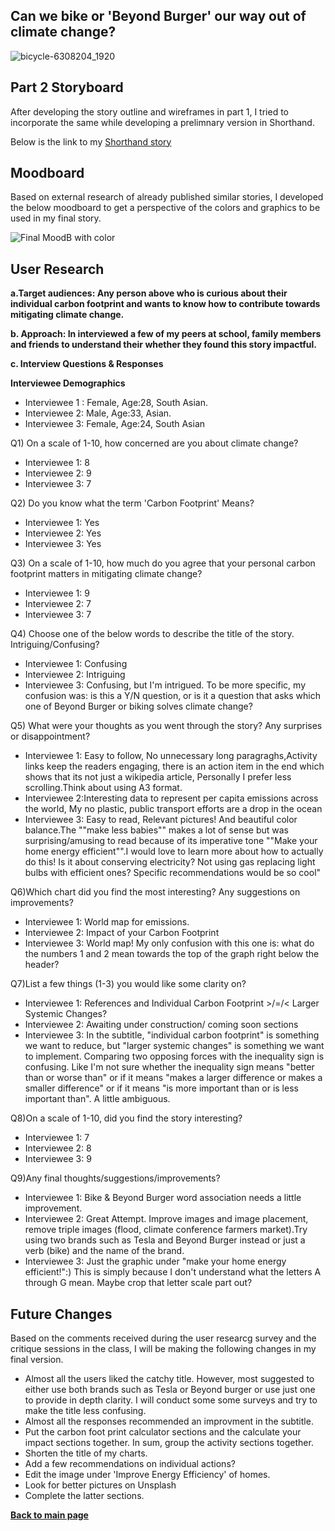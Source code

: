 ## Can we bike or 'Beyond Burger' our way out of climate change?
![bicycle-6308204_1920](https://user-images.githubusercontent.com/81335957/143032458-edc68169-c275-4009-af54-31bb02efe51e.jpg)

## Part 2 Storyboard
After developing the story outline and wireframes in part 1, I tried to incorporate the same while developing a prelimnary version in Shorthand.

Below is the link to my [Shorthand story](https://preview.shorthand.com/o74YvxzfOPJjhCiZ?_gl=1*1nasiiq*_gcl_aw*R0NMLjE2Mzc2ODg0ODcuQ2p3S0NBaUF2X0tNQmhBekVpd0FzLXJYMUFlSXNzM1gweHV1VzZSVS10dlBHNVJPRkY0MlBXYmZ3ejI4TUJuY1lTN2M5TDFlbDN2ektSb0M1dFlRQXZEX0J3RQ..)

## Moodboard
Based on external research of already published similar stories, I developed the below moodboard to get a perspective of the colors and graphics to be used in my final story.

![Final MoodB with color](https://user-images.githubusercontent.com/81335957/143033383-0dde4c26-6406-48a6-bbcb-c29f11a7906b.png)

## User Research

 **a.Target audiences: Any person above who is curious about their individual carbon footprint and wants to know how to contribute towards mitigating climate change.**

 **b. Approach: In interviewed a few of my peers at school, family members and friends to understand their whether they found this story impactful.**

 **c. Interview Questions & Responses**
 
  **Interviewee Demographics**
- Interviewee 1 : Female, Age:28, South Asian.
- Interviewee 2: Male, Age:33, Asian.
- Interviewee 3: Female, Age:24, South Asian

Q1) On a scale of 1-10, how concerned are you about climate change?
   - Interviewee 1: 8
   - Interviewee 2: 9
   - Interviewee 3: 7
   
Q2) Do you know what the term 'Carbon Footprint' Means?
   - Interviewee 1: Yes
   - Interviewee 2: Yes
   - Interviewee 3: Yes
   
Q3) On a scale of 1-10, how much do you agree that your personal carbon footprint     matters in mitigating climate change?
   - Interviewee 1: 9
   - Interviewee 2: 7
   - Interviewee 3: 7
    
 Q4) Choose one of the below words to describe the title of the story. Intriguing/Confusing?
   - Interviewee 1: Confusing
   - Interviewee 2: Intriguing
   - Interviewee 3: Confusing, but I'm intrigued. To be more specific, my confusion was: is this a Y/N question, or is it a question that asks which one of Beyond Burger or        biking solves climate change?
     
  Q5) What were your thoughts as you went through the story? Any surprises or disappointment?
  - Interviewee 1: Easy to follow, No unnecessary long paragraghs,Activity links keep the readers engaging, there is an action item in the end which shows that its not just a     wikipedia article, Personally I prefer less scrolling.Think about using A3 format.
  - Interviewee 2:Interesting data to represent per capita emissions across the world, My no plastic, public transport efforts are a drop in the ocean
  - Interviewee 3: Easy to read, Relevant pictures! And beautiful color balance.The ""make less babies"" makes a lot of sense but was surprising/amusing to read because of       its imperative tone ""Make your home energy efficient"".I would love to learn more about how to actually do this! Is it about conserving electricity? Not using gas           replacing light bulbs with efficient ones? Specific recommendations would be so cool"
  
  Q6)Which chart did you find the most interesting? Any suggestions on improvements?
   - Interviewee 1: World map for emissions.
   - Interviewee 2: Impact of your Carbon Footprint
   -  Interviewee 3: World map! My only confusion with this one is: what do the numbers 1 and 2 mean towards the top of the graph right below the header?
     
   Q7)List a few things (1-3) you would like some clarity on?
   - Interviewee 1: References and Individual Carbon Footprint >/=/< Larger Systemic Changes?
   - Interviewee 2: Awaiting under construction/ coming soon sections
   - Interviewee 3: In the subtitle, "individual carbon footprint" is something we want to reduce, but "larger systemic changes" is something we want to implement.                Comparing two opposing forces with the inequality sign is confusing. Like I'm not sure whether the inequality sign means "better than or worse than" or if it means           "makes a larger difference or makes a smaller difference" or if it means "is more important than or is less important than". A little ambiguous.
      
   Q8)On a scale of 1-10, did you find the story interesting?
   - Interviewee 1: 7
   - Interviewee 2: 8
   - Interviewee 3: 9
       
   Q9)Any final thoughts/suggestions/improvements?
   - Interviewee 1: Bike & Beyond Burger word association needs a little improvement.
   - Interviewee 2: Great Attempt. Improve images and image placement, remove triple images (flood, climate conference farmers market).Try using two brands such as Tesla           and Beyond Burger instead or just a verb (bike) and the name of the brand.
   - Interviewee 3: Just the graphic under "make your home energy efficient!":) This is simply because I don't understand what the letters A through G                             mean. Maybe crop that letter scale part out?
       
## Future Changes

Based on the comments received during the user researcg survey and the critique sessions in the class, I will be making the following changes in my final version.

- Almost all the users liked the catchy title. However, most suggested to either   use both brands such as Tesla or Beyond burger or use just one to provide in     depth clarity. I will conduct some some surveys and try to make the title less   confusing.
- Almost all the responses recommended an improvment in the subtitle.
- Put the carbon foot print calculator sections and the calculate your impact       sections together. In sum, group the activity sections together.
- Shorten the title of my charts.
- Add a few recommendations on individual actions?
- Edit the image under 'Improve Energy Efficiency' of homes.
- Look for better pictures on Unsplash
- Complete the latter sections.

[**Back to main page**](/README.md)


